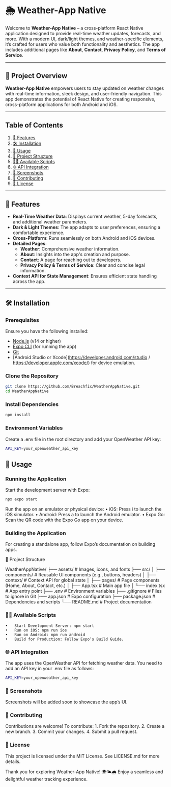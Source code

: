 # 🌦️ Weather-App Native

Welcome to **Weather-App Native** – a cross-platform React Native application designed to provide real-time weather updates, forecasts, and more. With a modern UI, dark/light themes, and weather-specific elements, it’s crafted for users who value both functionality and aesthetics. The app includes additional pages like **About**, **Contact**, **Privacy Policy**, and **Terms of Service**.

---

## 📸 Project Overview

**Weather-App Native** empowers users to stay updated on weather changes with real-time information, sleek design, and user-friendly navigation. This app demonstrates the potential of React Native for creating responsive, cross-platform applications for both Android and iOS.

---

## Table of Contents

1. [🌟 Features](#-features)
2. [🛠 Installation](#-installation)
3. [🚀 Usage](#-usage)
4. [📁 Project Structure](#-project-structure)
5. [🧑‍💻 Available Scripts](#-available-scripts)
6. [🌐 API Integration](#-api-integration)
7. [📸 Screenshots](#-screenshots)
8. [🤝 Contributing](#-contributing)
9. [📜 License](#-license)

---

## 🌟 Features

- **Real-Time Weather Data**: Displays current weather, 5-day forecasts, and additional weather parameters.
- **Dark & Light Themes**: The app adapts to user preferences, ensuring a comfortable experience.
- **Cross-Platform**: Runs seamlessly on both Android and iOS devices.
- **Detailed Pages**:
  - **Weather**: Comprehensive weather information.
  - **About**: Insights into the app's creation and purpose.
  - **Contact**: A page for reaching out to developers.
  - **Privacy Policy & Terms of Service**: Clear and concise legal information.
- **Context API for State Management**: Ensures efficient state handling across the app.

---

## 🛠 Installation

### Prerequisites

Ensure you have the following installed:
- [Node.js](https://nodejs.org) (v14 or higher)
- [Expo CLI](https://expo.dev) (for running the app)
- [Git](https://git-scm.com)
- [Android Studio or Xcode](https://developer.android.com/studio / https://developer.apple.com/xcode/) for device emulation.

### Clone the Repository

```bash
git clone https://github.com/Breachfix/WeatherAppNative.git
cd WeatherAppNative
```

### Install Dependencies

```bash
npm install
```

### Environment Variables

Create a .env file in the root directory and add your OpenWeather API key:

```bash
API_KEY=your_openweather_api_key
```

## 🚀 Usage

### Running the Application

Start the development server with Expo:

```bash
npx expo start
```

Run the app on an emulator or physical device:
	•	iOS: Press i to launch the iOS simulator.
	•	Android: Press a to launch the Android emulator.
	•	Expo Go: Scan the QR code with the Expo Go app on your device.

### Building the Application

For creating a standalone app, follow Expo’s documentation on building apps.

📁 Project Structure

WeatherAppNative/
├── assets/                     # Images, icons, and fonts
├── src/
│   ├── components/             # Reusable UI components (e.g., buttons, headers)
│   ├── context/                # Context API for global state
│   ├── pages/                  # Page components (Home, About, Contact, etc.)
│   ├── App.tsx                 # Main app file
│   └── index.tsx               # App entry point
├── .env                        # Environment variables
├── .gitignore                  # Files to ignore in Git
├── app.json                    # Expo configuration
├── package.json                # Dependencies and scripts
└── README.md                   # Project documentation

### 🧑‍💻 Available Scripts

	•	Start Development Server: npm start
	•	Run on iOS: npm run ios
	•	Run on Android: npm run android
	•	Build for Production: Follow Expo’s Build Guide.

### 🌐 API Integration

The app uses the OpenWeather API for fetching weather data. You need to add an API key in your .env file as follows:


```bash
API_KEY=your_openweather_api_key
```

### 📸 Screenshots

Screenshots will be added soon to showcase the app’s UI.

### 🤝 Contributing

Contributions are welcome! To contribute:
	1.	Fork the repository.
	2.	Create a new branch.
	3.	Commit your changes.
	4.	Submit a pull request.

### 📜 License

This project is licensed under the MIT License. See LICENSE.md for more details.

Thank you for exploring Weather-App Native! 🌍🌤️🌧️ Enjoy a seamless and delightful weather tracking experience.